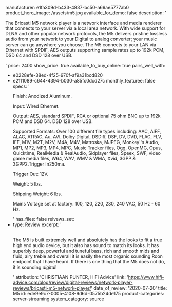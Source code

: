 manufacturer: e1fa309d-b433-4837-bc50-a69ae5777ab0
product_hero_image: /assets/m5.jpg
available_for_demo: false
description: '<p>The Bricasti M5 network player is a network interface and media renderer that connects to your server via a local area network. With wide support for DLNA and other popular network protocols, the M5 delivers pristine lossless audio from your network to your Digital to analog converter; your music server can go anywhere you choose. The M5 connects to your LAN via Ethernet with SPDIF, AES outputs supporting sample rates up to 192k PCM, DSD 64 and DSD 128 over USB.</p>'
price: 2400
show_price: true
available_to_buy_online: true
pairs_well_with:
  - e0228efe-38ed-4f25-970f-af9a31bcd820
  - e2111089-c644-4394-b030-a85fc0dcd27c
monthly_featuree: false
specs: '<p>Finish: Anodized Aluminum.</p><p>Input: Wired Ethernet.</p><p>Output: AES, standard SPDIF, RCA or optional 75 ohm BNC up to 192k PCM and DSD 64. DSD 128 over USB.</p><p>Supported Formats: Over 100 different file types including: AAC, AIFF, ALAC, ATRAC, Au, AVI, Dolby Digital, DSDiff, DSF, DV, DVD, FLAC, FLV, IFF, M1V, M2T, M2V, M4A, M4V, Matroska, MJPEG, Monkey''s Audio, MP1, MP2, MP3, MP4, MPC, Music Tracker files, Ogg, OpenMG, Opus, Quicktime, RealMedia &amp; RealAudio, Sidplayer files, Speex, SWF, video game media files, W64, WAV, WMV &amp; WMA, Xvid, 3GPP &amp; 3GPP2.Trigger In250ma.</p><p>Trigger Out: 12V.</p><p>Weight: 5 lbs.</p><p>Shipping Weight: 6 lbs.</p><p>Mains Voltage set at factory: 100, 120, 220, 230, 240 VAC, 50 Hz - 60 Hz.<br></p>'
has_files: false
reivews_set:
  -
    type: Review
    excerpt: '<p><br>The M5 is built extremely well and absolutely&nbsp;has the looks to fit a true high end audio device, but it also has sound to match its looks. It has superbly deep, powerful and tuneful bass, rich and smooth mids and fluid, airy treble and overall it is easily the most organic sounding Roon endpoint that I have heard. If there is one thing that the M5 does not do, it is sounding&nbsp;<em>digital</em>!</p>'
    attribution: 'CHRISTIAAN PUNTER, HiFi Advice'
    link: 'https://www.hifi-advice.com/blog/review/digital-reviews/network-player-reviews/bricasti-m5-network-player/'
    date_of_review: '2020-07-20'
title: M5
id: ede9e9c7-0005-4108-9d6d-0575b24de175
product-categories: server-streaming
system_category: source

